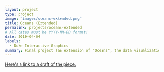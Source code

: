 ```yaml
---
layout: project
type: project
image: "images/oceans-extended.png"
title: Oceans (Extended)
permalink: projects/oceans-extended
# All dates must be YYYY-MM-DD format!
date: 2019-04-04
labels:
  - Duke Interactive Graphics
summary: Final project (an extension of "Oceans", the data visualization piece) for my Interactive Graphics class, made using p5.js.
---
```


[Here's a link to a draft of the piece.](https://jasminetanom.github.io/oceans/)
